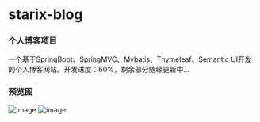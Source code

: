 # starix-blog
### 个人博客项目
一个基于SpringBoot、SpringMVC、Mybatis、Thymeleaf、Semantic UI开发的个人博客网站。开发进度：60%，剩余部分随缘更新中...

### 预览图
![image](http://www.starix.top/github/images/20200614143347.png)
![image](http://www.starix.top/github/images/20200614143547.png)
